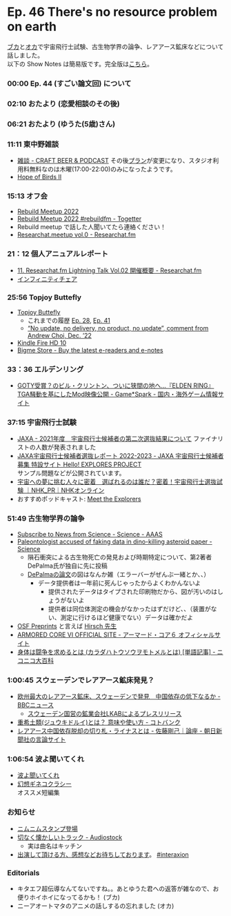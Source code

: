 # Ep. 46 There's no resource problem on earth

[ブカ](https://twitter.com/elmizbuka)と[オカ](https://twitter.com/nowohyeah)で宇宙飛行士試験、古生物学界の論争、レアアース鉱床などについて話しました。  
以下の Show Notes は簡易版です。完全版は[こちら](https://interaxion-podcast.github.io/46)。

### 00:00 Ep. 44 (すごい論文回) について

### 02:10 おたより (恋愛相談のその後)

### 06:21 おたより (ゆうた(5歳)さん)

### 11:11 東中野雑談

- [雑談 - CRAFT BEER & PODCAST](https://zatsudan.co.jp/)
  その後[プラン](https://zatsudan.co.jp/rental/)が変更になり、スタジオ利用料無料なのは木曜(17:00-22:00)のみになったようです。
- [Hope of Birds Ⅱ](https://twitter.com/birds_hope)

### 15:13 オフ会

- [Rebuild Meetup 2022](https://ti.to/rebuildfm/meetup-2022/)
- [Rebuild Meetup 2022 #rebuildfm - Togetter](https://togetter.com/li/1963330)
- Rebuild meetup で話した人聞いてたら連絡ください！
- [Researchat.meetup vol.0 - Researchat.fm](https://researchat.fm/episode/153)

### 21：12 個人アニュアルレポート

- [11. Researchat.fm Lightning Talk Vol.02 開催概要 - Researchat.fm](https://researchat.fm/blog/11/)
- [インフィニティチェア](https://amzn.to/3YqI5E7)

### 25:56 Topjoy Buttefly

- [Topjoy Buttefly](https://www.kickstarter.com/projects/topjoy/topjoy-butterfly-pocket-sized-true-color-des-screen-e-reader?)
  - これまでの履歴 [Ep. 28](https://interaxion-podcast.github.io/28), [Ep. 41](https://interaxion-podcast.github.io/41)
  - [“No update, no delivery, no product, no update”, comment from Andrew Choi, Dec. ’22](https://www.kickstarter.com/projects/topjoy/topjoy-butterfly-pocket-sized-true-color-des-screen-e-reader/comments?comment=Q29tbWVudC0zODYxMzE2Ng%3D%3D)
- [Kindle Fire HD 10](https://amzn.to/3HUAwAq)
- [Bigme Store - Buy the latest e-readers and e-notes](https://bigmestore.com/)

### 33：36 エルデンリング

- [GOTY受賞？のビル・クリントン、ついに狭間の地へ…『ELDEN RING』TGA騒動を基にしたMod映像公開 - Game*Spark - 国内・海外ゲーム情報サイト](https://www.gamespark.jp/article/2022/12/12/125283.html)

### 37:15 宇宙飛行士試験

- [JAXA - 2021年度　宇宙飛行士候補者の第二次選抜結果について](https://www.jaxa.jp/press/2022/12/20221223-2_j.html)
  ファイナリストの人数が発表されました
- [JAXA宇宙飛行士候補者選抜レポート 2022-2023 - JAXA 宇宙飛行士候補者募集 特設サイト Hello! EXPLORES PROJECT](https://astro-mission.jaxa.jp/astro_selection/report/)  
  サンプル問題などが公開されています。
- [宇宙への夢に挑む人々に密着　選ばれるのは誰だ？密着！宇宙飛行士選抜試験 ｜NHK_PR｜NHKオンライン](https://www6.nhk.or.jp/nhkpr/post/original.html?i=37071)
- おすすめポッドキャスト: [Meet the Explorers](https://open.spotify.com/show/0buPfdwGjCNqZWQuUUXoWK)

### 51:49 古生物学界の論争

- [Subscribe to News from Science - Science - AAAS](https://www.science.org/content/page/news-science-subscriptions)
- [Paleontologist accused of faking data in dino-killing asteroid paper - Science](https://www.science.org/content/article/paleontologist-accused-faking-data-dino-killing-asteroid-paper)
  - 隕石衝突による古生物死亡の発見および時期特定について、第2著者DePalma氏が独自に先に投稿
  - [DePalmaの論文](https://www.nature.com/articles/s41598-021-03232-9)の図はなんか雑（エラーバーがぜんぶ一緒とか、、）
    - データ提供者は一年前に死んじゃったからよくわかんないよ
      - 提供されたデータはタイプされた印刷物だから、図が汚いのはしょうがないよ
      - 提供者は同位体測定の機会がなかったはずだけど、、（装置がない、測定に行けるほど健康でない）データは確かだよ
- [OSF Preprints](https://osf.io/preprints/) と言えば [Hirsch 先生](https://interaxion-podcast.github.io/keywords/c-s-h/)
- [ARMORED CORE VI OFFICIAL SITE - アーマード・コア６ オフィシャルサイト](https://www.armoredcore.net/)
- [身体は闘争を求めるとは (カラダハトウソウヲモトメルとは) [単語記事] - ニコニコ大百科](https://dic.nicovideo.jp/a/%E8%BA%AB%E4%BD%93%E3%81%AF%E9%97%98%E4%BA%89%E3%82%92%E6%B1%82%E3%82%81%E3%82%8B)

### 1:00:45 スウェーデンでレアアース鉱床発見？

- [欧州最大のレアアース鉱床、スウェーデンで発見　中国依存の低下なるか - BBCニュース](https://www.bbc.com/japanese/64258578)
  - [スウェーデン国営の鉱業会社LKABによるプレスリリース](https://lkab.com/en/press/europes-largest-deposit-of-rare-earth-metals-is-located-in-the-kiruna-area/)
- [重希土類(ジュウキドルイ)とは？ 意味や使い方 - コトバンク](https://kotobank.jp/word/%E9%87%8D%E5%B8%8C%E5%9C%9F%E9%A1%9E-1740139)
- [レアアース中国依存脱却の切り札・ライナスとは - 佐藤剛己｜論座 - 朝日新聞社の言論サイト](https://webronza.asahi.com/business/articles/2019112300001.html)

### 1:06:54 波よ聞いてくれ

- [波よ聞いてくれ](https://amzn.to/3HYER5I)
- [幻想ギネコクラシー](https://amzn.to/3wVc9Mx)  
  オススメ短編集

### お知らせ

- [ニムニムスタンプ登場](https://store.line.me/stickershop/product/20651080/ja)
- [切なく懐かしいトラック - Audiostock](https://audiostock.jp/audio/1267554)
  - 実は曲名はキッチン
- [出演して頂ける方、感想などお待ちしております](https://interaxion-podcast.github.io/feedback/)。 [#interaxion](https://twitter.com/hashtag/interaxion)

### Editorials

- キタエフ超伝導なんてないですね。。あとゆうた君への返答が雑なので、お便りホイホイになってるかも！ (ブカ)
- ニーアオートマタのアニメの話しするの忘れました (オカ)
